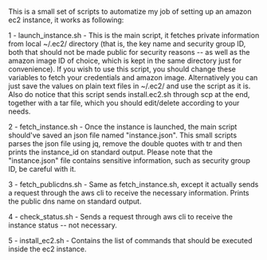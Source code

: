 This is a small set of scripts to automatize my job of setting up an amazon ec2 instance, it works as following:

1 - launch_instance.sh - This is the main script, it fetches private information from local ~/.ec2/ directory (that is, the key name and security group ID, both that should not be made public for security reasons -- as well as the amazon image ID of choice, which is kept in the same directory just for convenience). 
If you wish to use this script, you should change these variables to fetch your credentials and amazon image. Alternatively you can just save the values on plain text files in ~/.ec2/ and use the script as it is. 
Also do notice that this script sends install.ec2.sh through scp at the end, together with a tar file, which you should edit/delete according to your needs.

2 - fetch_instance.sh - Once the instance is launched, the main script should've saved an json file named "instance.json". This small scripts parses the json file using jq, remove the double quotes with tr and then prints the instance_id on standard output. Please note that the "instance.json" file contains sensitive information, such as security group ID, be careful with it.

3 - fetch_publicdns.sh - Same as fetch_instance.sh, except it actually sends a request through the aws cli to receive the necessary information. Prints the public dns name on standard output. 

4 - check_status.sh - Sends a request through aws cli to receive the instance status -- not necessary.

5 - install_ec2.sh - Contains the list of commands that should be executed inside the ec2 instance.
